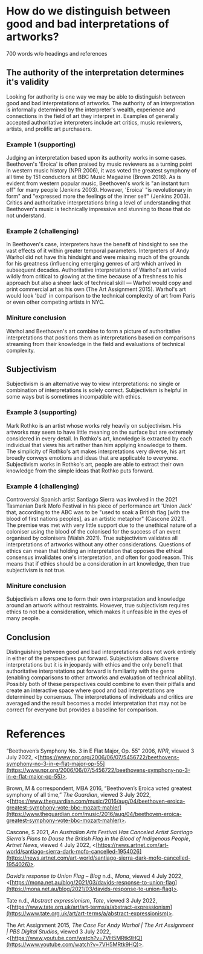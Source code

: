 # How do we distinguish between good and bad interpretations of artworks?
700 words w/o headings and references
## The authority of the interpretation determines it's validity
Looking for authority is one way we may be able to distinguish between good and bad interpretations of artworks. The authority of an interpretation is informally determined by the interpreter's wealth, experience and connections in the field of art they interpret in. Examples of generally accepted authoritative interpreters include art critics, music reviewers, artists, and prolific art purchasers.  
### Example 1 (supporting)
Judging an interpretation based upon its authority works in some cases. Beethoven's 'Eroica' is often praised by music reviewers as a turning point in western music history (NPR 2006), it was voted the greatest symphony of all time by 151 conductors at BBC Music Magazine (Brown 2016). As is evident from western popular music, Beethoven's work is "an instant turn off" for many people (Jenkins 2003). However, 'Eroica' "is revolutionary in form" and "expressed more the feelings of the inner self" (Jenkins 2003). Critics and authoritative interpretations bring a level of understanding that Beethoven's music is technically impressive and stunning to those that do not understand.
### Example 2 (challenging) 
In Beethoven's case, interpreters have the benefit of hindsight to see the vast effects of it within greater temporal parameters. Interpreters of Andy Warhol did not have this hindsight and were missing much of the grounds for his greatness (influencing emerging genres of art) which arrived in subsequent decades. Authoritative interpretations of Warhol's art varied wildly from critical to glowing at the time because of a freshness to his approach but also a sheer lack of technical skill — Warhol would copy and print commercial art as his own (The Art Assignment 2015). Warhol's art would look 'bad' in comparison to the technical complexity of art from Paris or even other competing artists in NYC. 
### Miniture conclusion
Warhol and Beethoven's art combine to form a picture of authoritative interpretations that positions them as interpretations based on comparisons streaming from their knowledge in the field and evaluations of technical complexity. 
## Subjectivism
Subjectivism is an alternative way to view interpretations: no single or combination of interpretations is solely correct. Subjectivism is helpful in some ways but is sometimes incompatible with ethics.
### Example 3 (supporting)
Mark Rothko is an artist whose works rely heavily on subjectivism. His artworks may seem to have little meaning on the surface but are extremely considered in every detail. In Rothko's art, knowledge is extracted by each individual that views his art rather than him applying knowledge to them. The simplicity of Rothko's art makes interpretations very diverse, his art broadly conveys emotions and ideas that are applicable to everyone. Subjectivism works in Rothko's art, people are able to extract their own knowledge from the simple ideas that Rothko puts forward. 
### Example 4 (challenging)
 Controversial Spanish artist Santiago Sierra was involved in the 2021 Tasmanian Dark Mofo Festival in his piece of performance art 'Union Jack' that, according to the ABC was to be "used to soak a British flag [with the blood of first nations peoples], as an artistic metaphor" (Cascone 2021). The premise was met with very little support due to the unethical nature of a coloniser using the blood of the colonised for the success of an event organised by colonisers (Walsh 2021). True subjectivism validates all interpretations of artworks without any other considerations. Questions of ethics can mean that holding an interpretation that opposes the ethical consensus invalidates one's interpretation, and often for good reason. This means that if ethics should be a consideration in art knowledge, then true subjectivism is not true. 
### Miniture conclusion
Subjectivism allows one to form their own interpretation and knowledge around an artwork without restraints. However, true subjectivism requires ethics to not be a consideration, which makes it unfeasible in the eyes of many people.
## Conclusion
Distinguishing between good and bad interpretations does not work entirely in either of the perspectives put forward. Subjectivism allows diverse interpretations but it is in jeopardy with ethics and the only benefit that authoritative interpretations put forward is familiarity with the genre (enabling comparisons to other artworks and evaluation of technical ability). Possibly both of these perspectives could combine to even their pitfalls and create an interactive space where good and bad interpretations are determined by consensus. The interpretations of individuals and critics are averaged and the result becomes a model interpretation that may not be correct for everyone but provides a baseline for comparison.
# References 
“Beethoven’s Symphony No. 3 in E Flat Major, Op. 55” 2006, _NPR_, viewed 3 July 2022, <[https://www.npr.org/2006/06/07/5456722/beethovens-symphony-no-3-in-e-flat-major-op-55](https://www.npr.org/2006/06/07/5456722/beethovens-symphony-no-3-in-e-flat-major-op-55)>.

Brown, M & correspondent, MBA 2016, “Beethoven’s Eroica voted greatest symphony of all time,” _The Guardian_, viewed 3 July 2022, <[https://www.theguardian.com/music/2016/aug/04/beethoven-eroica-greatest-symphony-vote-bbc-mozart-mahler](https://www.theguardian.com/music/2016/aug/04/beethoven-eroica-greatest-symphony-vote-bbc-mozart-mahler)>.

Cascone, S 2021, _An Australian Arts Festival Has Canceled Artist Santiago Sierra’s Plans to Douse the British Flag in the Blood of Indigenous People_, _Artnet News_, viewed 4 July 2022, <[https://news.artnet.com/art-world/santiago-sierra-dark-mofo-cancelled-1954026](https://news.artnet.com/art-world/santiago-sierra-dark-mofo-cancelled-1954026)>.

_David’s response to Union Flag – Blog_ n.d., _Mona_, viewed 4 July 2022, <[https://mona.net.au/blog/2021/03/davids-response-to-union-flag](https://mona.net.au/blog/2021/03/davids-response-to-union-flag)>.

Tate n.d., _Abstract expressionism_, _Tate_, viewed 3 July 2022, <[https://www.tate.org.uk/art/art-terms/a/abstract-expressionism](https://www.tate.org.uk/art/art-terms/a/abstract-expressionism)>.

The Art Assignment 2015, _The Case For Andy Warhol | The Art Assignment | PBS Digital Studios_, viewed 3 July 2022, <[https://www.youtube.com/watch?v=7VH5MRtk9HQ](https://www.youtube.com/watch?v=7VH5MRtk9HQ)>.